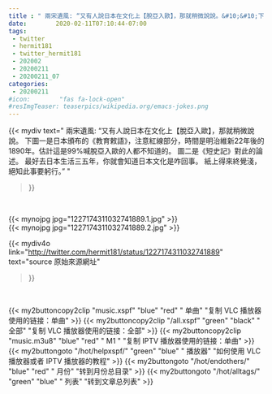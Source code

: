 ```yaml
---
title : " 兩宋遺風: “又有人說日本在文化上【脫亞入歐】，那就稍微說說。&#10;&#10;下圖一是日本頒布的《教育敕語》，注意紅線部分，時間是明治維新22年後的1890年。估計這是99%喊脫亞入歐的人都不知道的。&#10;&#10;圖二是《短史記》對此的論述。&#10;&#10;最好去日本生活三五年，你就會知道日本文化是咋回事。&#10;&#10;紙上得來終覺淺，絕知此事要躬行。”  "
date:        2020-02-11T07:10:44-07:00
tags:
 - twitter
 - hermit181
 - twitter_hermit181
 - 202002
 - 20200211
 - 20200211_07
categories:
 - 20200211
#icon:        "fas fa-lock-open"
#resImgTeaser: teaserpics/wikipedia.org/emacs-jokes.png
---
```


{{< mydiv text=" 兩宋遺風: “又有人說日本在文化上【脫亞入歐】，那就稍微說說。&#10;&#10;下圖一是日本頒布的《教育敕語》，注意紅線部分，時間是明治維新22年後的1890年。估計這是99%喊脫亞入歐的人都不知道的。&#10;&#10;圖二是《短史記》對此的論述。&#10;&#10;最好去日本生活三五年，你就會知道日本文化是咋回事。&#10;&#10;紙上得來終覺淺，絕知此事要躬行。”  "
>}}
<br>


 {{< mynojpg jpg="1227174311032741889.1.jpg" >}}<br>  {{< mynojpg jpg="1227174311032741889.2.jpg" >}}<br> 



{{< mydiv4o link="http://twitter.com/hermit181/status/1227174311032741889"
text="source 原始來源網址"
>}}


<br>



{{< my2buttoncopy2clip "music.xspf"        "blue"   "red"    " 单曲"  "复制 VLC 播放器使用的链接：单曲" >}} {{< my2buttoncopy2clip "/all.xspf"         "green"  "black"  " 全部"  "复制 VLC 播放器使用的链接：全部" >}} {{< my2buttoncopy2clip "music.m3u8"        "blue"   "red"    " M1 "    "复制 IPTV 播放器使用的链接：单曲" >}} {{< my2buttongoto      "/hot/helpxspf/"    "green"  "blue"   " 播放器" "如何使用 VLC 播放器或者 IPTV 播放器的教程" >}} {{< my2buttongoto      "/hot/endothers/"   "blue"   "red"    " 月份"   "转到月份总目录" >}} {{< my2buttongoto      "/hot/alltags/"     "green"  "blue"   " 列表"   "转到文章总列表" >}} 
